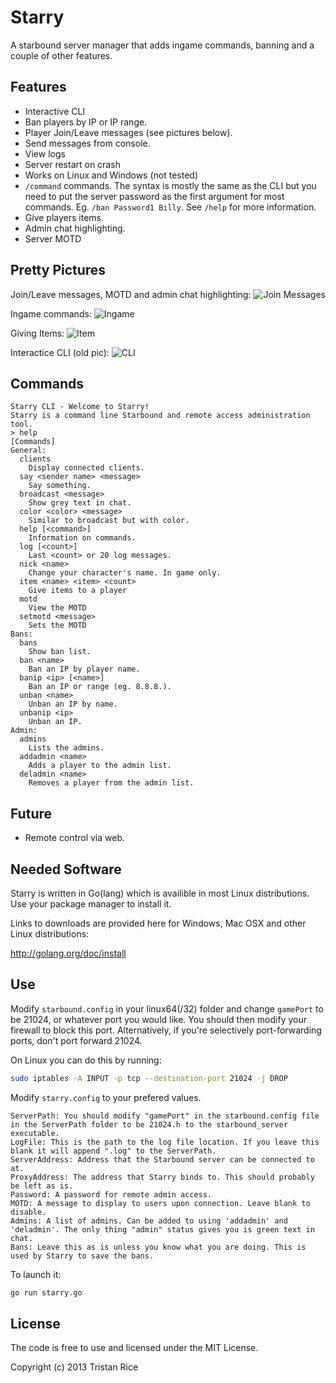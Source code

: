 Starry
======

A starbound server manager that adds ingame commands, banning and a couple of other features.

Features
-----
* Interactive CLI
* Ban players by IP or IP range.
* Player Join/Leave messages (see pictures below).
* Send messages from console.
* View logs
* Server restart on crash
* Works on Linux and Windows (not tested)
* `/command` commands. The syntax is mostly the same as the CLI but you need to put the server password as the first argument for most commands. Eg. `/ban Password1 Billy`. See `/help` for more information.
* Give players items.
* Admin chat highlighting.
* Server MOTD

Pretty Pictures
------
Join/Leave messages, MOTD and admin chat highlighting:
![Join Messages](http://i.imgur.com/77nJAAI.png)

Ingame commands:
![Ingame](http://i.imgur.com/xq3lZK6.png)

Giving Items:
![Item](http://i.imgur.com/mCAWxE8.png)

Interactice CLI (old pic):
![CLI](http://i.imgur.com/ZKP9OHM.png)

Commands
-----
```
Starry CLI - Welcome to Starry!
Starry is a command line Starbound and remote access administration tool.
> help
[Commands]
General:
  clients 
    Display connected clients.
  say <sender name> <message>
    Say something.
  broadcast <message>
    Show grey text in chat.
  color <color> <message>
    Similar to broadcast but with color.
  help [<command>]
    Information on commands.
  log [<count>]
    Last <count> or 20 log messages.
  nick <name>
    Change your character's name. In game only.
  item <name> <item> <count>
    Give items to a player
  motd 
    View the MOTD
  setmotd <message>
    Sets the MOTD
Bans:
  bans 
    Show ban list.
  ban <name>
    Ban an IP by player name.
  banip <ip> [<name>]
    Ban an IP or range (eg. 8.8.8.).
  unban <name>
    Unban an IP by name.
  unbanip <ip>
    Unban an IP.
Admin:
  admins 
    Lists the admins.
  addadmin <name>
    Adds a player to the admin list.
  deladmin <name>
    Removes a player from the admin list.
```

Future
-----
* Remote control via web.

Needed Software
-----
Starry is written in Go(lang) which is availible in most Linux distributions. Use your package manager to install it.

Links to downloads are provided here for Windows, Mac OSX and other Linux distributions:

http://golang.org/doc/install

Use
------

Modify `starbound.config` in your linux64(/32) folder and change `gamePort` to be 21024, or whatever port you would like. You should then modify your firewall to block this port. Alternatively, if you're selectively port-forwarding ports, don't port forward 21024. 

On Linux you can do this by running:
```bash
sudo iptables -A INPUT -p tcp --destination-port 21024 -j DROP
```

Modify `starry.config` to your prefered values.
```
ServerPath: You should modify "gamePort" in the starbound.config file in the ServerPath folder to be 21024.h to the starbound_server executable.
LogFile: This is the path to the log file location. If you leave this blank it will append ".log" to the ServerPath.
ServerAddress: Address that the Starbound server can be connected to at. 
ProxyAddress: The address that Starry binds to. This should probably be left as is.
Password: A password for remote admin access.
MOTD: A message to display to users upon connection. Leave blank to disable.
Admins: A list of admins. Can be added to using 'addadmin' and 'deladmin'. The only thing "admin" status gives you is green text in chat.
Bans: Leave this as is unless you know what you are doing. This is used by Starry to save the bans.
```

To launch it:
```bash
go run starry.go
```


License
-----
The code is free to use and licensed under the MIT License.

Copyright (c) 2013 Tristan Rice
